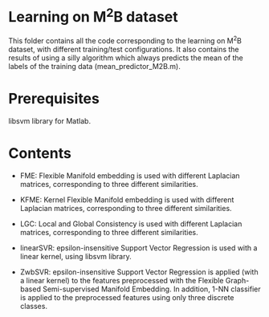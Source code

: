 # Learning on M<sup>2</sup>B dataset

This folder contains all the code corresponding to the learning on M<sup>2</sup>B dataset, with different training/test configurations. It also contains the results of using a silly algorithm which always predicts the mean of the labels of the training data (mean_predictor_M2B.m).


# Prerequisites

libsvm library for Matlab.


# Contents

* FME: Flexible Manifold embedding is used with different Laplacian matrices, corresponding to three different similarities.

* KFME: Kernel Flexible Manifold embedding is used with different Laplacian matrices, corresponding to three different similarities.

* LGC: Local and Global Consistency is used with different Laplacian matrices, corresponding to three different similarities.

* linearSVR: epsilon-insensitive Support Vector Regression is used with a linear kernel, using libsvm library. 

* ZwbSVR: epsilon-insensitive Support Vector Regression is applied (with a linear kernel) to the features preprocessed with the Flexible Graph-based Semi-supervised Manifold Embedding. In addition, 1-NN classifier is applied to the preprocessed features using only three discrete classes.

